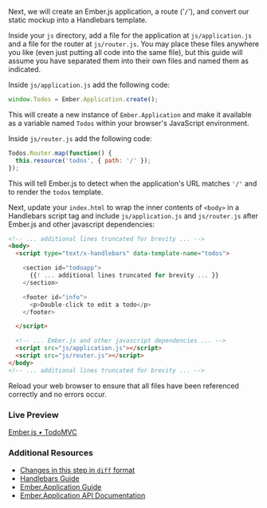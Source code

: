 Next, we will create an Ember.js application, a route ('`/`'), and convert our static mockup into a Handlebars template.

Inside your `js` directory, add a file for the application at `js/application.js` and a file for the router at `js/router.js`. You may place these files anywhere you like (even just putting all code into the same file), but this guide will assume you have separated them into their own files and named them as indicated.

Inside `js/application.js` add the following code:

```javascript
window.Todos = Ember.Application.create();
```

This will create a new instance of `Ember.Application` and make it available as a variable named `Todos` within your browser's JavaScript environment.

Inside `js/router.js` add the following code:

```javascript
Todos.Router.map(function() {
  this.resource('todos', { path: '/' });
});
```

This will tell Ember.js to detect when the application's URL matches `'/'` and to render the `todos` template.

Next, update your `index.html` to wrap the inner contents of `<body>` in a Handlebars script tag and include `js/application.js` and `js/router.js` after Ember.js and other javascript dependencies:

```html
<!-- ... additional lines truncated for brevity ... -->
<body>
  <script type="text/x-handlebars" data-template-name="todos">

    <section id="todoapp">
      {{! ... additional lines truncated for brevity ... }}
    </section>

    <footer id="info">
      <p>Double-click to edit a todo</p>
    </footer>

  </script>

  <!-- ... Ember.js and other javascript dependencies ... -->
  <script src="js/application.js"></script>
  <script src="js/router.js"></script>
</body>
<!-- ... additional lines truncated for brevity ... -->
```

Reload your web browser to ensure that all files have been referenced correctly and no errors occur.

### Live Preview
<a class="jsbin-embed" href="http://jsbin.com/OKEMIJi/1/embed?live">Ember.js • TodoMVC</a><script src="http://static.jsbin.com/js/embed.js"></script>

### Additional Resources

  * [Changes in this step in `diff` format](https://github.com/emberjs/quickstart-code-sample/commit/8775d1bf4c05eb82adf178be4429e5b868ac145b)
  * [Handlebars Guide](/guides/templates/handlebars-basics)
  * [Ember.Application Guide](/guides/application)
  * [Ember.Application API Documentation](/api/classes/Ember.Application.html)
